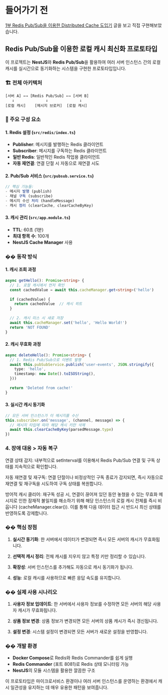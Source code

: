 # 들어가기 전
[1부 Redis Pub/Sub을 이용한 Distributed Cache 도입기](https://channel.io/ko/blog/articles/Redis-PubSub%EC%9D%84-%EC%9D%B4%EC%9A%A9%ED%95%9C-Distributed-Cache-%EB%8F%84%EC%9E%85%EA%B8%B0-1%EB%B6%80-27ad4f55) 글을 보고 직접 구현해보았습니다.


## Redis Pub/Sub을 이용한 로컬 캐시 최신화 프로토타입

이 프로젝트는 **NestJS**와 **Redis Pub/Sub**을 활용하여 여러 서버 인스턴스 간의 로컬 캐시를 실시간으로 동기화하는 시스템을 구현한 프로토타입입니다.

### 🏗️ 전체 아키텍처

```
[서버 A] ←→ [Redis Pub/Sub] ←→ [서버 B]
   ↓              ↓              ↓
[로컬 캐시]    [메시지 브로커]  [로컬 캐시]
```

### 🔧 주요 구성 요소

#### 1. **Redis 설정** (`src/redis/index.ts`)
- **Publisher**: 메시지를 발행하는 Redis 클라이언트
- **Subscriber**: 메시지를 구독하는 Redis 클라이언트
- **일반 Redis**: 일반적인 Redis 작업용 클라이언트
- **자동 재연결**: 연결 단절 시 자동으로 재연결 시도

#### 2. **Pub/Sub 서비스** (`src/pubsub.service.ts`)
```typescript
// 핵심 기능들:
- 메시지 발행 (publish)
- 채널 구독 (subscribe)
- 메시지 수신 처리 (handleMessage)
- 캐시 정리 (clearCache, clearCacheByKey)
```

#### 3. **캐시 관리** (`src/app.module.ts`)
- **TTL**: 60초 (1분)
- **최대 항목 수**: 100개
- **NestJS Cache Manager** 사용

### �� 동작 방식

#### 1. **캐시 조회 과정**
```typescript
async getHello(): Promise<string> {
  // 1. 로컬 캐시에서 먼저 확인
  const cachedValue = await this.cacheManager.get<string>('hello')
  
  if (cachedValue) {
    return cachedValue  // 캐시 히트
  }
  
  // 2. 캐시 미스 시 새로 저장
  await this.cacheManager.set('hello', 'Hello World!')
  return 'NOT FOUND'
}
```

#### 2. **캐시 무효화 과정**
```typescript
async deleteHello(): Promise<string> {
  // 1. Redis Pub/Sub으로 이벤트 발행
  await this.pubSubService.publish('user-events', JSON.stringify({
    type: 'hello',
    timestamp: new Date().toISOString(),
  }))
  
  return 'Deleted from cache!'
}
```

#### 3. **실시간 캐시 동기화**
```typescript
// 모든 서버 인스턴스가 이 메시지를 수신
this.subscriber.on('message', (channel, message) => {
  // 메시지 타입에 따라 해당 캐시 키만 삭제
  await this.clearCacheByKey(parsedMessage.type)
})
```

### 4. 장애 대응 > 자동 복구 
연결 상태 감지: 내부적으로 setInterval를 이용해서 Redis Pub/Sub 연결 및 구독 상태를 지속적으로 확인합니다.

자동 재연결 및 재구독: 연결 단절이나 비정상적인 구독 종료가 감지되면, 즉시 자동으로 재연결 및 재구독을 시도하여 구독 상태를 복원합니다.

방어적 캐시 클리어: 재구독 성공 시, 연결이 끊어져 있던 동안 놓쳤을 수 있는 무효화 메시지로 인한 잠재적 불일치를 해소하기 위해 해당 인스턴스의 로컬 캐시 전체를 즉시 비웁니다 (cacheManager.clear()). 이를 통해 다음 데이터 접근 시 반드시 최신 상태를 반영하도록 강제합니다.



### �� 핵심 장점

1. **실시간 동기화**: 한 서버에서 데이터가 변경되면 즉시 모든 서버의 캐시가 무효화됩니다.

2. **선택적 캐시 정리**: 전체 캐시를 지우지 않고 특정 키만 정리할 수 있습니다.

3. **확장성**: 서버 인스턴스를 추가해도 자동으로 캐시 동기화가 됩니다.

4. **성능**: 로컬 캐시를 사용하므로 빠른 응답 속도를 유지합니다.

### �� 실제 사용 시나리오

1. **사용자 정보 업데이트**: 한 서버에서 사용자 정보를 수정하면 모든 서버의 해당 사용자 캐시가 무효화됩니다.

2. **상품 정보 변경**: 상품 정보가 변경되면 모든 서버의 상품 캐시가 즉시 갱신됩니다.

3. **설정 변경**: 시스템 설정이 변경되면 모든 서버가 새로운 설정을 반영합니다.

### ��️ 개발 환경

- **Docker Compose**로 Redis와 Redis Commander를 쉽게 실행
- **Redis Commander** (포트 8081)로 Redis 상태 모니터링 가능
- **NestJS**의 모듈 시스템을 활용한 깔끔한 구조

이 프로토타입은 마이크로서비스 환경이나 여러 서버 인스턴스를 운영하는 환경에서 캐시 일관성을 유지하는 데 매우 유용한 패턴을 보여줍니다.